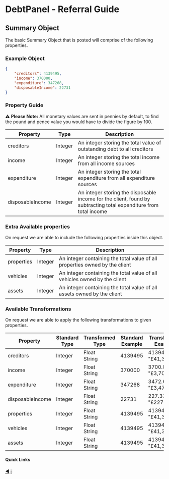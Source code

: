 # DebtPanel - Referral Guide

## Summary Object

The basic Summary Object that is posted will comprise of the following properties.

### Example Object

``` json
{
    "creditors": 4139495,
    "income": 370000,
    "expenditure": 347268,
    "disposableIncome": 22731
}
```

### Property Guide

:warning: **Please Note:** All monetary values are sent in pennies by default, to find the pound and pence value you would have to divide the figure by 100.

Property | Type | Description
--- | --- | ---
creditors | Integer | An integer storing the total value of outstanding debt to all creditors
income | Integer | An integer storing the total income from all income sources
expenditure | Integer | An integer storing the total expenditure from all expenditure sources
disposableIncome | Integer | An integer storing the disposable income for the client, found by subtracting total expenditure from total income

### Extra Available properties

On request we are able to include the following properties inside this object.

Property | Type | Description
--- | --- | ---
properties | Integer | An integer containing the total value of all properties owned by the client
vehicles | Integer | An integer containing the total value of all vehicles owned by the client
assets | Integer | An integer containing the total value of all assets owned by the client

### Available Transformations

On request we are able to apply the following transformations to given properties.

Property | Standard Type | Transformed Type | Standard Example | Transformed Example
--- | --- | --- | --- | ---
creditors | Integer | Float<br />String | 4139495 | 41394.95<br />"£41,394.95"
income | Integer | Float<br />String | 370000 | 3700.00<br />"£3,700.00"
expenditure | Integer | Float<br />String | 347268 | 3472.68<br />"£3,472.68"
disposableIncome | Integer | Float<br />String | 22731 | 227.31<br />"£227.31"
properties | Integer | Float<br />String | 4139495 | 41394.95<br />"£41,394.95"
vehicles | Integer | Float<br />String | 4139495 | 41394.95<br />"£41,394.95"
assets | Integer | Float<br />String | 4139495 | 41394.95<br />"£41,394.95"


#### Quick Links

[:arrow_backward:](client.md) [:information_source:](../readme.md)